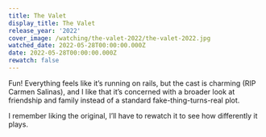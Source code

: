 ```yaml
---
title: The Valet
display_title: The Valet
release_year: '2022'
cover_image: /watching/the-valet-2022/the-valet-2022.jpg
watched_date: 2022-05-28T00:00:00.000Z
date: 2022-05-28T00:00:00.000Z
rewatch: false
---
```

Fun! Everything feels like it’s running on rails, but the cast is charming (RIP Carmen Salinas), and I like that it’s concerned with a broader look at friendship and family instead of a standard fake-thing-turns-real plot. 

I remember liking the original, I’ll have to rewatch it to see how differently it plays.

